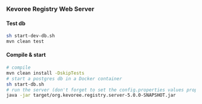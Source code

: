 ### Kevoree Registry Web Server

#### Test db
```sh
sh start-dev-db.sh
mvn clean test
```

#### Compile & start
```sh
# compile
mvn clean install -DskipTests
# start a postgres db in a Docker container
sh start-db.sh
# run the server (don't forget to set the config.properties values properly)
java -jar target/org.kevoree.registry.server-5.0.0-SNAPSHOT.jar
```
